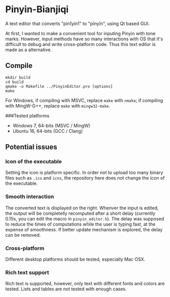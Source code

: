 ﻿# Pinyin-Bianjiqi

A text editor that converts "pin1yin1" to "pīnyīn", using Qt based GUI.

At first, I wanted to make a convenient tool for inputing Pinyin with tone marks. However, input methods have so many interactions with OS that it's difficult to debug and write cross-platform code. Thus this text editor is made as a alternative.

## Compile

```
mkdir build
cd build
qmake -o Makefile ../PinyinEditor.pro [options]
make
```

For Windows, if compiling with MSVC, replace `make` with `nmake`; if compiling with MingW-G++, replace `make` with `mingw32-make`.

###Tested platforms

* Windows 7, 64-bits (MSVC / MingW)
* Ubuntu 16, 64-bits (GCC / Clang)

## Potential issues

### Icon of the executable

Setting the icon is platform specific. In order not to upload too many binary files such as `.ico` and `icns`, the repository here does not change the icon of the executable.

### Smooth interaction

The converted text is displayed on the right. Whenver the input is edited, the output will be completelly recomputed after a short delay (currently 0.15s, you can edit the macro in `pinyin_editor.h`). The delay was supposed to reduce the times of computations while the user is typing fast, at the expense of smoothness. If better update mechanism is explored, the delay can be removed. 

### Cross-platform

Different desktop platforms should be tested, especially Mac OSX.

### Rich text support

Rich text is supported, however, only text with different fonts and colors are tested. Lists and tables are not tested with enough cases.